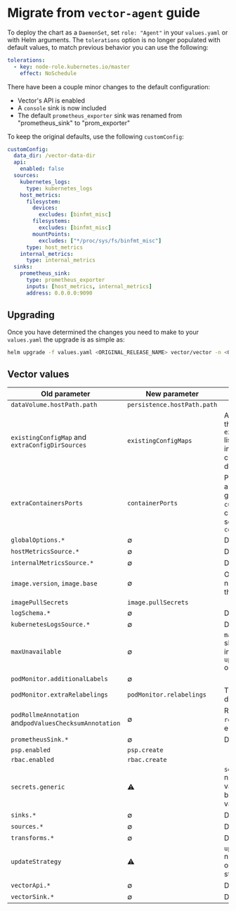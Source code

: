 # Migrate from `vector-agent` guide

To deploy the chart as a `DaemonSet`, set `role: "Agent"` in your `values.yaml` or with Helm arguments.
The `tolerations` option is no longer populated with default values, to match previous behavior you
can use the following:

```yaml
tolerations:
  - key: node-role.kubernetes.io/master
    effect: NoSchedule
```

There have been a couple minor changes to the default configuration:

- Vector's API is enabled
- A `console` sink is now included
- The default `prometheus_exporter` sink was renamed from "prometheus_sink" to "prom_exporter"

To keep the original defaults, use the following `customConfig`:

```yaml
customConfig:
  data_dir: /vector-data-dir
  api:
    enabled: false
  sources:
    kubernetes_logs:
      type: kubernetes_logs
    host_metrics:
      filesystem:
        devices:
          excludes: [binfmt_misc]
        filesystems:
          excludes: [binfmt_misc]
        mountPoints:
          excludes: ["*/proc/sys/fs/binfmt_misc"]
      type: host_metrics
    internal_metrics:
      type: internal_metrics
  sinks:
    prometheus_sink:
      type: prometheus_exporter
      inputs: [host_metrics, internal_metrics]
      address: 0.0.0.0:9090
```

## Upgrading

Once you have determined the changes you need to make to your `values.yaml` the upgrade is as simple as:

```bash
helm upgrade -f values.yaml <ORIGINAL_RELEASE_NAME> vector/vector -n <ORIGINAL_NAMESPACE>
```

## Vector values

| Old parameter | New parameter | Comment |
| ------------- | ------------- | ------- |
| `dataVolume.hostPath.path` | `persistence.hostPath.path` | |
| `existingConfigMap` and `extraConfigDirSources` | `existingConfigMaps` | All ConfigMaps in the `existingConfigMaps` list are projected into Vector's configuration directory |
| `extraContainersPorts` | `containerPorts` | Ports will be automatically generated from `customConfig` but can be manually set with `containerPorts` |
| `globalOptions.*` | ∅ | Deprecated |
| `hostMetricsSource.*` | ∅ | Deprecated |
| `internalMetricsSource.*` | ∅ | Deprecated |
| `image.version`, `image.base` | ∅ | Only `image.tag` is now used to set the Vector tag |
| `imagePullSecrets` | `image.pullSecrets` | |
| `logSchema.*` | ∅ | Deprecated |
| `kubernetesLogsSource.*` | ∅ | Deprecated |
| `maxUnavailable` | ∅ | `maxUnavailable` should be passed in as part of the `updateStrategy` object |
| `podMonitor.additionalLabels` | ∅ | |
| `podMonitor.extraRelabelings` | `podMonitor.relabelings` | The chart adds no default relabelings |
| `podRollmeAnnotation` and`podValuesChecksumAnnotation` | ∅ | Replaced by `rollWorkload`, enabled by default |
| `prometheusSink.*` | ∅ | Deprecated |
| `psp.enabled` | `psp.create` | |
| `rbac.enabled` | `rbac.create` | |
| `secrets.generic` | ⚠️ | `secrets.generic` now takes raw values rather than base64 encoded values |
| `sinks.*` | ∅ | Deprecated |
| `sources.*` | ∅ | Deprecated |
| `transforms.*` | ∅ | Deprecated |
| `updateStrategy` | ⚠️ | `updateStrategy` now takes an object instead of a string |
| `vectorApi.*` | ∅ | Deprecated |
| `vectorSink.*` | ∅ | Deprecated |
